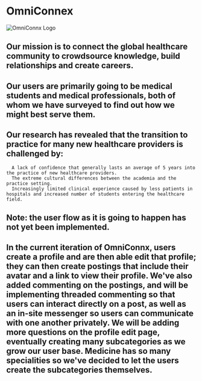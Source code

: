 # OmniConnex #

![OmniConnx Logo](OmniConnx/staticfiles/img/omni.png)

## Our mission is to connect the global healthcare community to crowdsource knowledge, build relationships and create careers.

## Our users are primarily going to be medical students and medical professionals, both of whom we have surveyed to find out how we might best serve them.

## Our research has revealed that the transition to practice for many new healthcare providers is challenged by:
      A lack of confidence that generally lasts an average of 5 years into the practice of new healthcare providers.
      The extreme cultural differences between the academia and the practice setting.
      Increasingly limited clinical experience caused by less patients in hospitals and increased number of students entering the healthcare field.

## Note: the user flow as it is going to happen has not yet been implemented. 
## In the current iteration of OmniConnx, users create a profile and are then able edit that profile; they can then create postings that include their avatar and a link to view their profile. We've also added commenting on the postings, and will be implementing threaded commenting so that users can interact directly on a post, as well as an in-site messenger so users can communicate with one another privately. We will be adding more questions on the profile edit page, eventually creating many subcategories as we grow our user base. Medicine has so many specialities so we've decided to let the users create the subcategories themselves. 


